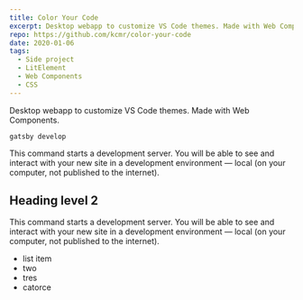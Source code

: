 ```yaml
---
title: Color Your Code
excerpt: Desktop webapp to customize VS Code themes. Made with Web Components.
repo: https://github.com/kcmr/color-your-code
date: 2020-01-06
tags:
  - Side project
  - LitElement
  - Web Components
  - CSS
---
```


Desktop webapp to customize VS Code themes. Made with Web Components.

```shell
gatsby develop
```

This command starts a development server. You will be able to see and interact with your new site in a development environment — local (on your computer, not published to the internet).

## Heading level 2

This command starts a development server. You will be able to see and interact with your new site in a development environment — local (on your computer, not published to the internet).

- list item
- two
- tres
- catorce


